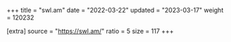 +++
title = "swl.am"
date = "2022-03-22"
updated = "2023-03-17"
weight = 120232

[extra]
source = "https://swl.am/"
ratio = 5
size = 117
+++
